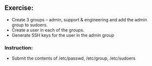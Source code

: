 ## Exercise:

- Create 3 groups – admin, support & engineering and add the admin group to sudoers. 
- Create a user in each of the groups. 
- Generate SSH keys for the user in the admin group

### Instruction:

- Submit the contents of /etc/passwd, /etc/group, /etc/sudoers
